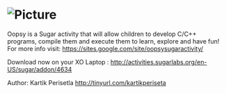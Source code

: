 ![Picture](https://sites.google.com/site/oopsysugaractivity/_/rsrc/1358427176743/config/customLogo.gif)
================

Oopsy is a Sugar activity that will allow children to develop C/C++ programs, compile them and execute them to learn, explore and have fun!
For more info visit: https://sites.google.com/site/oopsysugaractivity/

Download now on your XO Laptop : 
http://activities.sugarlabs.org/en-US/sugar/addon/4634

  Author:
  Kartik Perisetla
  http://tinyurl.com/kartikperiseta
